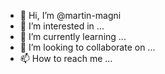 - 👋 Hi, I’m @martin-magni
- 👀 I’m interested in ...
- 🌱 I’m currently learning ...
- 💞️ I’m looking to collaborate on ...
- 📫 How to reach me ...

<!---
martin-magni/martin-magni is a ✨ special ✨ repository because its `README.md` (this file) appears on your GitHub profile.
You can click the Preview link to take a look at your changes.
--->
